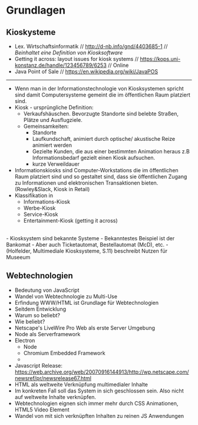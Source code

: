 # Grundlagen

## Kioskysteme
- Lex. Wirtschaftsinformatik // http://d-nb.info/gnd/4403685-1 // *Beinhaltet eine Definition von Kiosksoftware*
- Getting it across: layout issues for kiosk systems // https://kops.uni-konstanz.de/handle/123456789/6253 // Online
- Java Point of Sale // https://en.wikipedia.org/wiki/JavaPOS 

---

- Wenn man in der Informationstechnologie von Kiosksystemen spricht sind damit Computersysteme gemeint die im öffentlichen Raum platziert sind.
- Kiosk - ursprüngliche Definition:
  - Verkaufshäuschen. Bevorzugte Standorte sind belebte Straßen, Plätze und Ausflugziele.
  - Gemeinsamkeiten: 
    - Standorte
    - Laufkundschaft, animiert durch optische/ akustische Reize animiert werden
    - Gezielte Kunden, die aus einer bestimmten Animation heraus z.B Informationsbedarf gezielt einen Kiosk aufsuchen. 
    - kurze Verweildauer
- Informationskiosks sind Computer-Workstations die im öffentlichen Raum platziert sind und so gestaltet sind, dass sie öffentlichen Zugang zu Informationen und elektronischen Transaktionen bieten. (Rowley&Slack, Kiosk in Retail)
- Klassifikation in 
  - Informations-Kiosk
  - Werbe-Kiosk
  - Service-Kiosk
  - Entertainment-Kiosk
(getting it across)
<br>
- Kiosksystem sind bekannte Systeme
- Bekanntestes Beispiel ist der Bankomat
- Aber auch Ticketautomat, Bestellautomat (McD), etc.
- (Holfelder, Multimediale Kiosksysteme, S.11) beschreibt Nutzen für Museeum

## Webtechnologien
- Bedeutung von JavaScript
- Wandel von Webtechnologie zu Multi-Use
  <br>
- Erfindung WWW/HTML ist Grundlage für Webtechnologien
- Seitdem Entwicklung 
- Warum so beliebt?
- Wie beliebt?
- Netscape's LiveWire Pro Web als erste Server Umgebung
- Node als Serverframework
- Electron 
  - Node
  - Chromium Embedded Framework
  - 
- Javascript Release: 
   https://web.archive.org/web/20070916144913/http://wp.netscape.com/newsref/pr/newsrelease67.html
- HTML als weltweite Verknüpfung multimedialer Inhalte
- Im konkreten Fall soll das System in sich geschlossen sein. Also nicht auf weltweite Inhalte verknüpfen.
- Webtechnologien eignen sich immer mehr durch CSS Animationen, HTML5 Video Element
- Wandel von mit sich verknüpften Inhalten zu reinen JS Anwendungen